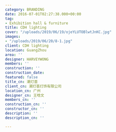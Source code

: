 ```yaml
---
category: BRANDING
date: 2016-07-01T02:27:38.000+00:00
tag:
- Exhibition hall & furniture
title: CDH lighting
cover: "/uploads/2019/06/19/ojeYLUTOBlwtJnKC.jpg"
images:
- "/uploads/2019/06/20/8-1.jpg"
client: CDH lighting
location: GuangZhou
area: ''
designer: HARVEYWONG
members: ''
construction: ''
construction_date: 
featured: false
title_cn: 潮灯荟
client_cn: 潮灯荟灯饰有限公司
location_cn: 广州
designer_cn: 王晗文
members_cn: ''
construction_cn: ''
constructor_cn: ''
description: ''
description_cn: ''

---
```

